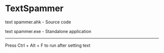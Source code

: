 # TextSpammer

text spammer.ahk - Source code

text spammer.exe - Standalone application

---------------------------------------------
Press Ctrl + Alt + F to run after setting text
